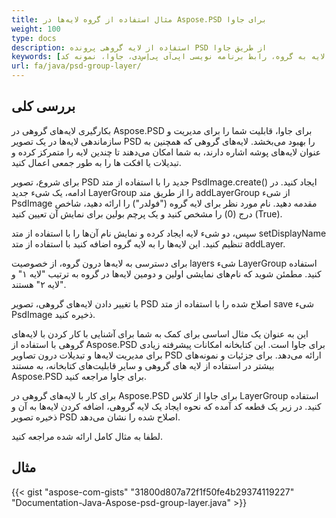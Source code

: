 ```yaml
---
title: مثال استفاده از گروه لایه‌ها در Aspose.PSD برای جاوا
weight: 100
type: docs
description: استفاده از لایه گروهی پرونده PSD از طریق جاوا
keywords: [گروه لایه، لایه گروه، اضافه کردن لایه به گروه، رابط برنامه نویسی اپی‌آی پی‌اِس‌دی، جاوا، نمونه کد]
url: fa/java/psd-group-layer/
---
```


## **بررسی کلی**

بکارگیری لایه‌های گروهی در Aspose.PSD برای جاوا، قابلیت شما را برای مدیریت و سازماندهی لایه‌ها در یک تصویر PSD را بهبود می‌بخشد. لایه‌های گروهی که همچنین به عنوان لایه‌های پوشه اشاره دارند، به شما امکان می‌دهند تا چندین لایه را متمرکز کرده و تبدیلات یا افکت ها را به طور جمعی اعمال کنید.

برای شروع، تصویر PSD جدید را با استفاده از متد PsdImage.create() ایجاد کنید. در ادامه، یک شیء جدید LayerGroup را از طریق متد addLayerGroup از شیء PsdImage مقدمه دهید. نام مورد نظر برای لایه گروه ("فولدر") را ارائه دهید، شاخص درج (0) را مشخص کنید و یک پرچم بولین برای نمایش آن تعیین کنید (True).

سپس، دو شیء لایه ایجاد کرده و نمایش نام آن‌ها را با استفاده از متد setDisplayName تنظیم کنید. این لایه‌ها را به لایه گروه اضافه کنید با استفاده از متد addLayer.

برای دسترسی به لایه‌ها درون گروه، از خصوصیت layers شیء LayerGroup استفاده کنید. مطمئن شوید که نام‌های نمایشی اولین و دومین لایه‌ها در گروه به ترتیب "لایه ۱" و "لایه ۲" هستند.

با تغییر دادن لایه‌های گروهی، تصویر PSD اصلاح شده را با استفاده از متد save شیء PsdImage ذخیره کنید.

این به عنوان یک مثال اساسی برای کمک به شما برای آشنایی با کار کردن با لایه‌های گروهی با استفاده از Aspose.PSD برای جاوا است. این کتابخانه امکانات پیشرفته زیادی برای مدیریت لایه‌ها و تبدیلات درون تصاویر PSD ارائه می‌دهد. برای جزئیات و نمونه‌های بیشتر در استفاده از لایه های گروهی و سایر قابلیت‌های کتابخانه، به مستند Aspose.PSD برای جاوا مراجعه کنید.

برای کار با لایه‌های گروهی در Aspose.PSD برای جاوا از کلاس LayerGroup استفاده کنید. در زیر یک قطعه کد آمده که نحوه ایجاد یک لایه گروهی، اضافه کردن لایه‌ها به آن و ذخیره تصویر PSD اصلاح شده را نشان می‌دهد.

لطفا به مثال کامل ارائه شده مراجعه کنید.

## **مثال**
{{< gist "aspose-com-gists" "31800d807a72f1f50fe4b29374119227" "Documentation-Java-Aspose-psd-group-layer.java" >}}
